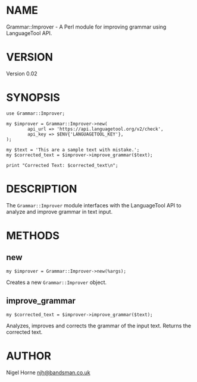 # NAME

Grammar::Improver - A Perl module for improving grammar using LanguageTool API.

# VERSION

Version 0.02

# SYNOPSIS

    use Grammar::Improver;

    my $improver = Grammar::Improver->new(
            api_url => 'https://api.languagetool.org/v2/check',
            api_key => $ENV{'LANGUAGETOOL_KEY'},
    );

    my $text = 'This are a sample text with mistake.';
    my $corrected_text = $improver->improve_grammar($text);

    print "Corrected Text: $corrected_text\n";

# DESCRIPTION

The `Grammar::Improver` module interfaces with the LanguageTool API to analyze and improve grammar in text input.

# METHODS

## new

    my $improver = Grammar::Improver->new(%args);

Creates a new `Grammar::Improver` object.

## improve\_grammar

    my $corrected_text = $improver->improve_grammar($text);

Analyzes, improves and corrects the grammar of the input text.
Returns the corrected text.

# AUTHOR

Nigel Horne <njh@bandsman.co.uk>
